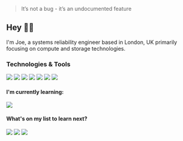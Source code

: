 > It’s not a bug - it’s an undocumented feature

## Hey 👋🏼 
I'm Joe, a systems reliability engineer based in London, UK primarily focusing on compute and storage technologies.

### Technologies & Tools
![](https://img.shields.io/badge/Language-PowerShell-informational?style=flat&logo=PowerShell&logoColor=white&color=2bbc8a)
![](https://img.shields.io/badge/Language-Python-informational?style=flat&logo=Python&logoColor=white&color=2bbc8a)
![](https://img.shields.io/badge/OS-Windows-informational?style=flat&logo=Windows&logoColor=white&color=2bbc8a)
![](https://img.shields.io/badge/Cloud-Azure-informational?style=flat&logo=Microsoft%20Azure&logoColor=white&color=2bbc8a)
![](https://img.shields.io/badge/Editor-Visual%20Studio%20Code-informational?style=flat&logo=Visual%20Studio%20Code&logoColor=white&color=2bbc8a)
![](https://img.shields.io/badge/Tools-Ansible-informational?style=flat&logo=Ansible&logoColor=white&color=2bbc8a)
![](https://img.shields.io/badge/Tools-MSSQL-informational?style=flat&logo=Microsoft%20SQL%20Server&logoColor=white&color=2bbc8a)

#### I'm currently learning:

![](https://img.shields.io/badge/Language-JavaScript-informational?style=flat&logo=JavaScript&logoColor=white&color=2bbc8a)

#### What's on my list to learn next?
![](https://img.shields.io/badge/Language-Go-informational?style=flat&logo=Go&logoColor=white&color=2bbc8a)
![](https://img.shields.io/badge/Language-Ruby-informational?style=flat&logo=Ruby&logoColor=white&color=2bbc8a)
![](https://img.shields.io/badge/Tools-Docker-informational?style=flat&logo=Docker&logoColor=white&color=2bbc8a)
